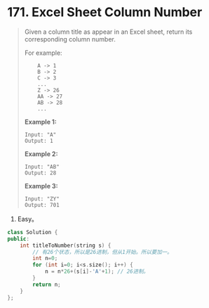 # 171. Excel Sheet Column Number

> Given a column title as appear in an Excel sheet, return its corresponding column number.
>
> For example:
>
> ```
>     A -> 1
>     B -> 2
>     C -> 3
>     ...
>     Z -> 26
>     AA -> 27
>     AB -> 28 
>     ...
> ```
>
> **Example 1:**
>
> ```
> Input: "A"
> Output: 1
> ```
>
> **Example 2:**
>
> ```
> Input: "AB"
> Output: 28
> ```
>
> **Example 3:**
>
> ```
> Input: "ZY"
> Output: 701
> ```

1. Easy。

```cpp
class Solution {
public:
    int titleToNumber(string s) {
        // 有26个状态，所以是26进制，但从1开始。所以要加一。
        int n=0;
        for (int i=0; i<s.size(); i++) {
            n = n*26+(s[i]-'A'+1); // 26进制。
        }
        return n;
    }
};
```

